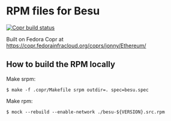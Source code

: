 # RPM files for Besu

[![Copr build status](https://copr.fedorainfracloud.org/coprs/jonny/Ethereum/package/besu/status_image/last_build.png)](https://copr.fedorainfracloud.org/coprs/jonny/Ethereum/package/besu/)

Built on Fedora Copr at https://copr.fedorainfracloud.org/coprs/jonny/Ethereum/

## How to build the RPM locally

Make srpm:
```
$ make -f .copr/Makefile srpm outdir=. spec=besu.spec
```

Make rpm:
```
$ mock --rebuild --enable-network ./besu-${VERSION}.src.rpm
```

